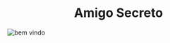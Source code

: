 <h1 align="center"> Amigo Secreto </h1>

![bem vindo](https://github.com/user-attachments/assets/9d05a1f1-d097-4127-b3bb-0b01e594fc24)
